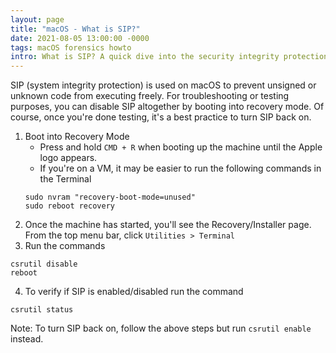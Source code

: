 ```yaml
---
layout: page
title: "macOS - What is SIP?"
date: 2021-08-05 13:00:00 -0000
tags: macOS forensics howto
intro: What is SIP? A quick dive into the security integrity protection feature introduced back in 10.X that helps keep Apple machines safe from unsigned code.
---
```

SIP (system integrity protection) is used on macOS to prevent unsigned or unknown code from executing freely. For troubleshooting or testing purposes, you can disable SIP altogether by booting into recovery mode. Of course, once you're done testing, it's a best practice to turn SIP back on.

1. Boot into Recovery Mode
    - Press and hold `CMD + R` when booting up the machine until the Apple logo appears.
    - If you're on a VM, it may be easier to run the following commands in the Terminal
    ```
    sudo nvram "recovery-boot-mode=unused"
    sudo reboot recovery
    ```
2. Once the machine has started, you'll see the Recovery/Installer page. From the top menu bar, click `Utilities > Terminal`
3. Run the commands 
```
csrutil disable
reboot
```
4. To verify if SIP is enabled/disabled run the command 
```
csrutil status
```

Note: To turn SIP back on, follow the above steps but run `csrutil enable` instead.